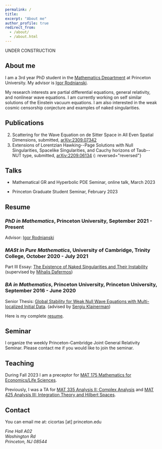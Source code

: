 ```yaml
---
permalink: /
title: 
excerpt: "About me"
author_profile: true
redirect_from: 
  - /about/
  - /about.html
---
```


UNDER CONSTRUCTION

## About me

I am a 3rd year PhD student in the [Mathematics Department](https://www.math.princeton.edu/) at Princeton University. My advisor is [Igor Rodnianski](https://www.math.princeton.edu/people/igor-rodnianski).

My research interests are partial differential equations, general relativity, and nonlinear wave equations. I am currently working on self similar solutions of the Einstein vacuum equations. I am also interested in the weak cosmic censorship conjecture and examples of naked singularities.

## Publications

2. Scattering for the Wave Equation on de Sitter Space in All Even Spatial Dimensions, submitted, [arXiv:2309.07342](https://arxiv.org/abs/2309.07342)
1. Extensions of Lorentzian Hawking--Page Solutions with Null Singularities, Spacelike Singularities, and Cauchy horizons of Taub--NUT type, submitted, [arXiv:2209.06134](https://arxiv.org/abs/2209.06134)
{: reversed="reversed"}
 
## Talks

* Mathematical GR and Hyperbolic PDE Seminar, online talk, March 2023

* Princeton Graduate Student Seminar, February 2023

## Resume

### _PhD in Mathematics_, **Princeton University**, September 2021 - Present

Advisor: [Igor Rodnianski](https://www.math.princeton.edu/people/igor-rodnianski)

### _MASt in Pure Mathematics_, **University of Cambridge, Trinity College**, October 2020 - July 2021

Part III Essay: [The Existence of Naked Singularities and Their Instability](https://serbancicortas.github.io/files/WCC.pdf) 
(supervised by [Mihalis Dafermos](https://web.math.princeton.edu/~dafermos/))

### _BA in Mathematics_, **Princeton University**, Princeton University, September 2016 - June 2020

Senior Thesis: [Global Stability for Weak Null Wave Equations with Multi-localized Initial Data](http://arks.princeton.edu/ark:/88435/dsp01xk81jp40j).
(advised by [Sergiu Klainerman](https://web.math.princeton.edu/~seri/homepage/))

Here is my complete [resume](https://serbancicortas.github.io/files/Resume_Updated.pdf).

## Seminar
I organize the weekly Princeton-Cambridge Joint General Relativity Seminar. Please contact me if you would like to join the seminar.

## Teaching
During Fall 2023 I am a preceptor for [MAT 175 Mathematics for Economics/Life Sciences](https://registrar.princeton.edu/course-offerings/course-details?term=1242&courseid=012060).

Previously, I was a TA for [MAT 335 Analysis II: Complex Analysis](https://registrar.princeton.edu/course-offerings/course-details?term=1242&courseid=004194) and [MAT 425 Analysis III: Integration Theory and Hilbert Spaces](https://registrar.princeton.edu/course-offerings/course-details?term=1234&courseid=008172).

## Contact

You can email me at: cicortas [at] princeton.edu

<address>
  Fine Hall A02<br /> Washington Rd<br /> Princeton, NJ 08544
</address>
